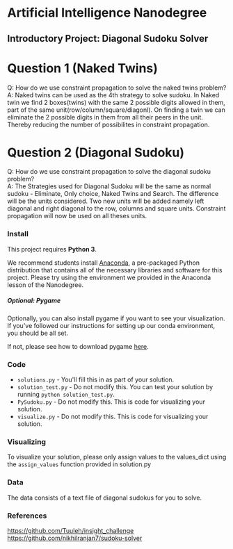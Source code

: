 # Artificial Intelligence Nanodegree
## Introductory Project: Diagonal Sudoku Solver

# Question 1 (Naked Twins)
Q: How do we use constraint propagation to solve the naked twins problem?  
A: Naked twins can be used as the 4th strategy to solve sudoku. In Naked twin we find 2 boxes(twins) with the same 2 possible digits allowed in them, part of the same unit(row/column/square/diagonl). On finding a twin we can eliminate the 2 possible digits in them from all their peers in the unit. Thereby reducing the number of possibilites in constraint propagation.

# Question 2 (Diagonal Sudoku)
Q: How do we use constraint propagation to solve the diagonal sudoku problem?  
A: The Strategies used for Diagonal Sudoku will be the same as normal sudoku - Eliminate, Only choice, Naked Twins and Search. The difference will be the units considered. Two new units will be added namely left diagonal and right diagonal to the row, columns and square units. Constraint propagation will now be used on all theses units.

### Install

This project requires **Python 3**.

We recommend students install [Anaconda](https://www.continuum.io/downloads), a pre-packaged Python distribution that contains all of the necessary libraries and software for this project. 
Please try using the environment we provided in the Anaconda lesson of the Nanodegree.

##### Optional: Pygame

Optionally, you can also install pygame if you want to see your visualization. If you've followed our instructions for setting up our conda environment, you should be all set.

If not, please see how to download pygame [here](http://www.pygame.org/download.shtml).

### Code

* `solutions.py` - You'll fill this in as part of your solution.
* `solution_test.py` - Do not modify this. You can test your solution by running `python solution_test.py`.
* `PySudoku.py` - Do not modify this. This is code for visualizing your solution.
* `visualize.py` - Do not modify this. This is code for visualizing your solution.

### Visualizing

To visualize your solution, please only assign values to the values_dict using the ```assign_values``` function provided in solution.py

### Data

The data consists of a text file of diagonal sudokus for you to solve.

### References
https://github.com/Tuuleh/insight_challenge
https://github.com/nikhilranjan7/sudoku-solver
